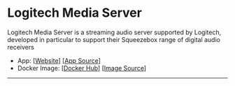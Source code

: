 # Logitech Media Server

Logitech Media Server is a streaming audio server supported by Logitech, developed in particular to support their Squeezebox range of digital audio receivers

- App: [[Website](https://mysqueezebox.com/download)] [[App Source](https://github.com/larsks/docker-image-logitech-media-server)]
- Docker Image: [[Docker Hub](https://hub.docker.com/)] [[Image Source](https://hub.docker.com/r/larsks/logitech-media-server/)]

---